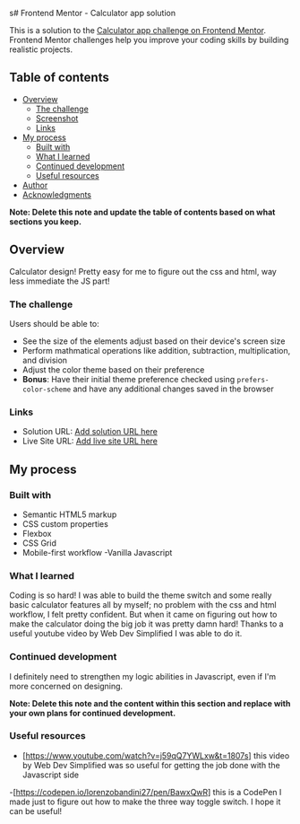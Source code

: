 s# Frontend Mentor - Calculator app solution

This is a solution to the [Calculator app challenge on Frontend Mentor](https://www.frontendmentor.io/challenges/calculator-app-9lteq5N29). Frontend Mentor challenges help you improve your coding skills by building realistic projects. 

## Table of contents

- [Overview](#overview)
  - [The challenge](#the-challenge)
  - [Screenshot](#screenshot)
  - [Links](#links)
- [My process](#my-process)
  - [Built with](#built-with)
  - [What I learned](#what-i-learned)
  - [Continued development](#continued-development)
  - [Useful resources](#useful-resources)
- [Author](#author)
- [Acknowledgments](#acknowledgments)

**Note: Delete this note and update the table of contents based on what sections you keep.**

## Overview

Calculator design! Pretty easy for me to figure out the css and html, way less immediate the JS part!

### The challenge

Users should be able to:

- See the size of the elements adjust based on their device's screen size
- Perform mathmatical operations like addition, subtraction, multiplication, and division
- Adjust the color theme based on their preference
- **Bonus**: Have their initial theme preference checked using `prefers-color-scheme` and have any additional changes saved in the browser

### Links

- Solution URL: [Add solution URL here](https://your-solution-url.com)
- Live Site URL: [Add live site URL here](https://your-live-site-url.com)

## My process

### Built with

- Semantic HTML5 markup
- CSS custom properties
- Flexbox
- CSS Grid
- Mobile-first workflow
-Vanilla Javascript
### What I learned
Coding is so hard! I was able to build the theme switch and some really basic calculator features all by myself; no problem with the css and html workflow, I felt pretty confident. But when it came on figuring out how to make the calculator doing the big job it was pretty damn hard! Thanks to a useful youtube video by Web Dev Simplified I was able to do it. 

### Continued development

I definitely need to strengthen my logic abilities in Javascript, even if I'm more concerned on designing. 

**Note: Delete this note and the content within this section and replace with your own plans for continued development.**

### Useful resources

- [https://www.youtube.com/watch?v=j59qQ7YWLxw&t=1807s] this video by Web Dev Simplified was so useful for getting the job done with the Javascript side

-[https://codepen.io/lorenzobandini27/pen/BawxQwR] this is a CodePen I made just to figure out how to make the three way toggle switch. I hope it can be useful!

